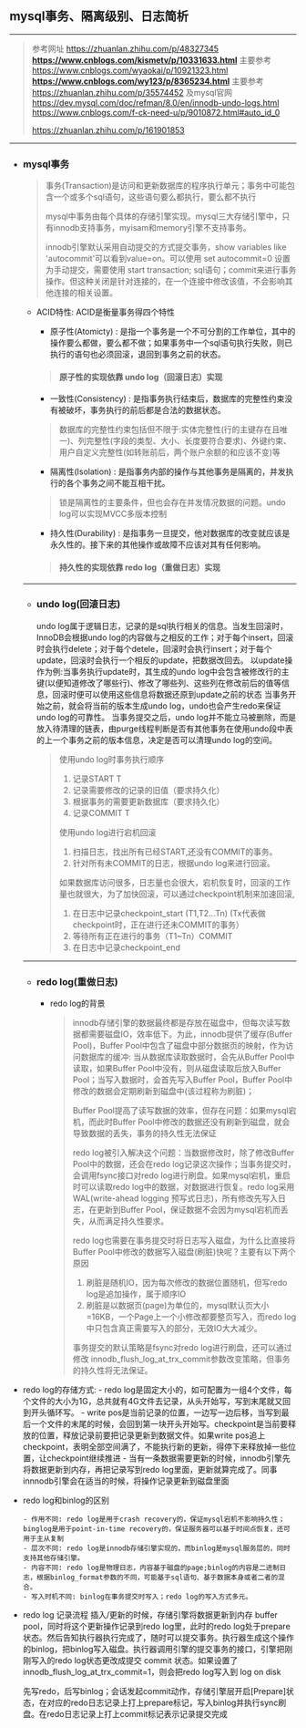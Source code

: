 ## mysql事务、隔离级别、日志简析
---
> 参考网址 https://zhuanlan.zhihu.com/p/48327345
> **https://www.cnblogs.com/kismetv/p/10331633.html**  主要参考
> https://www.cnblogs.com/wyaokai/p/10921323.html
> **https://www.cnblogs.com/wy123/p/8365234.html**  主要参考
> https://zhuanlan.zhihu.com/p/35574452
> 及mysql官网 https://dev.mysql.com/doc/refman/8.0/en/innodb-undo-logs.html
> https://www.cnblogs.com/f-ck-need-u/p/9010872.html#auto_id_0
>
> https://zhuanlan.zhihu.com/p/161901853
---

- ### mysql事务
  > 事务(Transaction)是访问和更新数据库的程序执行单元；事务中可能包含一个或多个sql语句，这些语句要么都执行，要么都不执行
  > 
  > mysql中事务由每个具体的存储引擎实现。mysql三大存储引擎中，只有innodb支持事务，myisam和memory引擎不支持事务。
  > 
  > innodb引擎默认采用自动提交的方式提交事务，show variables like 'autocommit'可以看到value=on。可以使用 set autocommit=0 设置为手动提交，需要使用 start transaction; sql语句；commit来进行事务操作。但这种关闭是针对连接的，在一个连接中修改该值，不会影响其他连接的相关设置。
  
  
  - ACID特性: ACID是衡量事务得四个特性 
    - 原子性(Atomicty) : 是指一个事务是一个不可分割的工作单位，其中的操作要么都做，要么都不做；如果事务中一个sql语句执行失败，则已执行的语句也必须回滚，退回到事务之前的状态。
    
    > #### 原子性的实现依靠 undo log（回滚日志）实现

    - 一致性(Consistency) : 是指事务执行结束后，数据库的完整性约束没有被破坏，事务执行的前后都是合法的数据状态。
      
    > 数据库的完整性约束包括但不限于:实体完整性(行的主键存在且唯一)、列完整性(字段的类型、大小、长度要符合要求)、外键约束、用户自定义完整性(如转账前后，两个账户余额的和应该不变)等
    
    - 隔离性(Isolation) : 是指事务内部的操作与其他事务是隔离的，并发执行的各个事务之间不能互相干扰。

    > 锁是隔离性的主要条件，但也会存在并发情况数据的问题。undo log可以实现MVCC多版本控制
    
    - 持久性(Durability) : 是指事务一旦提交，他对数据库的改变就应该是永久性的。接下来的其他操作或故障不应该对其有任何影响。

    > #### 持久性的实现依靠 redo log（重做日志）实现
  
  ---
  
  - ### undo log(回滚日志)
    undo log属于逻辑日志，记录的是sql执行相关的信息。当发生回滚时，InnoDB会根据undo log的内容做与之相反的工作；对于每个insert，回滚时会执行delete；对于每个detele，回滚时会执行insert；对于每个update，回滚时会执行一个相反的update，把数据改回去。
    以update操作为例:当事务执行update时，其生成的undo log中会包含被修改行的主键(以便知道修改了哪些行)、修改了哪些列、这些列在修改前后的值等信息，回滚时便可以使用这些信息将数据还原到update之前的状态
    当事务开始之前，就会将当前的版本生成undo log，undo也会产生redo来保证undo log的可靠性。
    当事务提交之后，undo log并不能立马被删除，而是放入待清理的链表，由purge线程判断是否有其他事务在使用undo段中表的上一个事务之前的版本信息，决定是否可以清理undo log的空间。
    
    > 使用undo log时事务执行顺序
    >
    >1. 记录START T 
    >2. 记录需要修改的记录的旧值（要求持久化）
    >3. 根据事务的需要更新数据库（要求持久化）
    >4. 记录COMMIT T 
    >
    >使用undo log进行宕机回滚
    >1. 扫描日志，找出所有已经START,还没有COMMIT的事务。
    >2. 针对所有未COMMIT的日志，根据undo log来进行回滚。 
    >
    > 如果数据库访问很多，日志量也会很大，宕机恢复时，回滚的工作量也就很大，为了加快回滚，可以通过checkpoint机制来加速回滚,
    >1. 在日志中记录checkpoint_start (T1,T2…Tn) (Tx代表做checkpoint时，正在进行还未COMMIT的事务）
    >2. 等待所有正在进行的事务（T1~Tn）COMMIT
    >3. 在日志中记录checkpoint_end
  
  ---
  
  - ### redo log(重做日志)
    - redo log的背景
      >
      > innodb存储引擎的数据最终都是存放在磁盘中，但每次读写数据都需要磁盘IO，效率低下。为此，innodb提供了缓存(Buffer Pool)，Buffer Pool中包含了磁盘中部分数据页的映射，作为访问数据库的缓冲: 当从数据库读取数据时，会先从Buffer Pool中读取，如果Buffer Pool中没有，则从磁盘读取后放入Buffer Pool；当写入数据时，会首先写入Buffer Pool，Buffer Pool中修改的数据会定期刷新到磁盘中(该过程称为刷脏)；
      > 
      > Buffer Pool提高了读写数据的效率，但存在问题：如果mysql宕机，而此时Buffer Pool中修改的数据还没有刷新到磁盘，就会导致数据的丢失，事务的持久性无法保证
      > 
      > redo log被引入解决这个问题：当数据修改时，除了修改Buffer Pool中的数据，还会在redo log记录这次操作；当事务提交时，会调用fsync接口对redo log进行刷盘。如果mysql宕机，重启时可以读取redo log中的数据，对数据进行恢复。redo log采用WAL(write-ahead logging 预写式日志)，所有修改先写入日志，在更新到Buffer Pool，保证数据不会因为mysql宕机而丢失，从而满足持久性要求。
      > 
      > redo log也需要在事务提交时将日志写入磁盘，为什么比直接将Buffer Pool中修改的数据写入磁盘(刷脏)快呢？主要有以下两个原因
      > 1. 刷脏是随机IO，因为每次修改的数据位置随机，但写redo log是追加操作，属于顺序IO
      > 2. 刷脏是以数据页(page)为单位的，mysql默认页大小=16KB，一个Page上一个小修改都要整页写入，而redo log中只包含真正需要写入的部分，无效IO大大减少。
      > 
      > 事务提交的默认策略是fsync对redo log进行刷盘，还可以通过修改 innodb_flush_log_at_trx_commit参数改变策略，但事务的持久性将无法保证。
  
- redo log的存储方式:
      - redo log是固定大小的，如可配置为一组4个文件，每个文件的大小为1G，总共就有4G文件去记录，从头开始写，写到末尾就又回到开头循环写。
      - write pos是当前记录的位置，一边写一边后移，当写到最后一个文件的末尾的时候，会回到第一块开头开始写。checkpoint是当前要释放的位置，释放记录前要把记录更新到数据文件。如果write pos追上checkpoint，表明全部空间满了，不能执行新的更新，得停下来释放掉一些位置，让checkpoint继续推进
      - 当有一条数据需要更新的时候，innodb引擎先将数据更新到内存，再把记录写到redo log里面，更新就算完成了。同事 innnodb引擎会在适当的时候，将操作记录更新到磁盘里面

- redo log和binlog的区别
      
      - 作用不同: redo log是用于crash recovery的，保证mysql宕机不影响持久性；binglog是用于point-in-time recovery的，保证服务器可以基于时间点恢复，还可用于主从复制
      - 层次不同: redo log是innodb存储引擎实现的，而binlog是mysql服务层的，同时支持其他存储引擎。
      - 内容不同: redo log是物理日志，内容基于磁盘的page;binlog的内容是二进制日志，根据binlog_format参数的不同，可能基于sql语句、基于数据本身或者二者的混合。
      - 写入时机不同: binlog在事务提交时写入；redo log的写入方式多元。
  
- redo log 记录流程
    插入/更新的时候，存储引擎将数据更新到内存 buffer pool，同时将这个更新操作记录到redo log里，此时的redo log处于prepare状态。然后告知执行器执行完成了，随时可以提交事务。执行器生成这个操作的binlog，把binlog写入磁盘。执行器调用引擎的提交事务的接口，引擎把刚刚写入的redo log状态更改成提交 commit 状态。如果设置了innodb_flush_log_at_trx_commit=1，则会把redo log写入到 log on disk
    
    先写redo，后写binlog；会话发起commit动作，存储引擎层开启[Prepare]状态，在对应的redo日志记录上打上prepare标记，写入binlog并执行sync刷盘。在redo日志记录上打上commit标记表示记录提交完成


